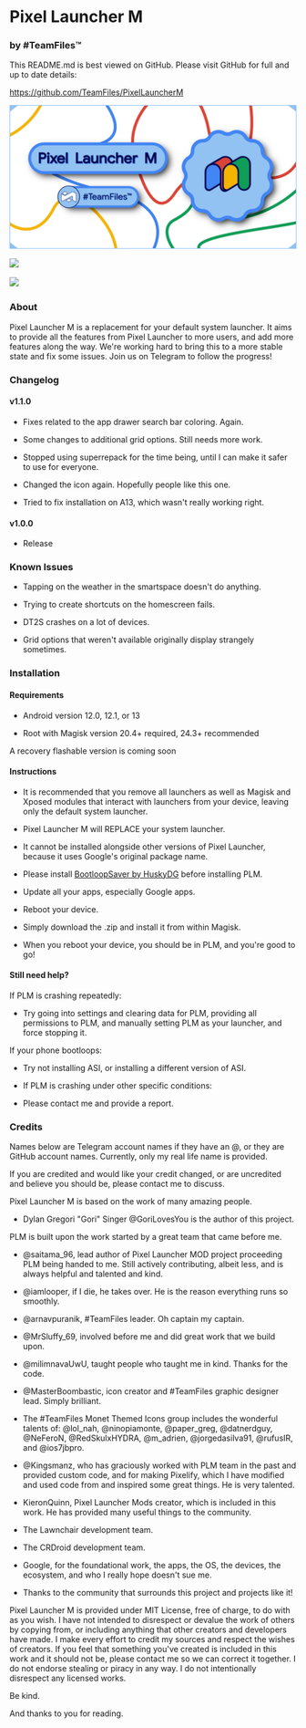 # Pixel Launcher M

### by #TeamFiles™

This README.md is best viewed on GitHub. Please visit GitHub for full and up to date details:

https://github.com/TeamFiles/PixelLauncherM

![Pixel Launcher M](/temp/plm_banner.png)

<a href="https://github.com/TeamFiles/PixelLauncherM/releases/download/PLM/PLM-v1.1.0.zip"><img src="https://img.shields.io/badge/Download Pixel Launcher M-v1.1.0-bright green.svg" height="20"></a>

<a href="https://t.me/PixelLauncherM"><img src="https://img.shields.io/badge/Pixel Launcher M Telegram-@PixelLauncherM-2AABEE.svg" height="20"></a>

### About

Pixel Launcher M is a replacement for your default system launcher. It aims to provide all the features from Pixel Launcher to more users, and add more features along the way. We're working hard to bring this to a more stable state and fix some issues. Join us on Telegram to follow the progress!

### Changelog

#### v1.1.0

- Fixes related to the app drawer search bar coloring. Again.

- Some changes to additional grid options. Still needs more work.

- Stopped using superrepack for the time being, until I can make it safer to use for everyone.

- Changed the icon again. Hopefully people like this one.

- Tried to fix installation on A13, which wasn't really working right.

#### v1.0.0

- Release

### Known Issues

- Tapping on the weather in the smartspace doesn't do anything.

- Trying to create shortcuts on the homescreen fails.

- DT2S crashes on a lot of devices.

- Grid options that weren't available originally display strangely sometimes.

### Installation

#### Requirements

- Android version 12.0, 12.1, or 13

- Root with Magisk version 20.4+ required, 24.3+ recommended

A recovery flashable version is coming soon

#### Instructions

- It is recommended that you remove all launchers as well as Magisk and Xposed modules that
interact with launchers from your device, leaving only the default system launcher.

- Pixel Launcher M will REPLACE your system launcher.

- It cannot be installed alongside other versions of Pixel Launcher, because it uses Google's original package name.

- Please install [BootloopSaver by HuskyDG](https://github.com/Magisk-Modules-Alt-Repo/HuskyDG_BootloopSaver) before installing PLM.

- Update all your apps, especially Google apps.

- Reboot your device.

- Simply download the .zip and install it from within Magisk.

- When you reboot your device, you should be in PLM, and you're good to go!

#### Still need help?

If PLM is crashing repeatedly:

- Try going into settings and clearing data for PLM, providing all permissions to PLM, and manually setting PLM as your launcher, and force stopping it.

If your phone bootloops:

- Try not installing ASI, or installing a different version of ASI.

- If PLM is crashing under other specific conditions:

- Please contact me and provide a report.

### Credits

Names below are Telegram account names if they have an @,
or they are GitHub account names. Currently, only my real life name is provided.

If you are credited and would like your credit changed, or are uncredited and
believe you should be, please contact me to discuss.

Pixel Launcher M is based on the work of many amazing people.

- Dylan Gregori "Gori" Singer @GoriLovesYou is the author of this project.

PLM is built upon the work started by a great team that came before me.

- @saitama_96, lead author of Pixel Launcher MOD project proceeding PLM being handed to me.
Still actively contributing, albeit less, and is always helpful and talented and kind.

- @iamlooper, if I die, he takes over. He is the reason everything runs so smoothly.

- @arnavpuranik, #TeamFiles leader. Oh captain my captain.

- @MrSluffy_69, involved before me and did great work that we build upon.

- @milimnavaUwU, taught people who taught me in kind. Thanks for the code.

- @MasterBoombastic, icon creator and #TeamFiles graphic designer lead. Simply brilliant.

- The #TeamFiles Monet Themed Icons group includes the wonderful talents of: @lol_nah, @ninopiamonte, @paper_greg, @datnerdguy, @NeFeroN, @RedSkulxHYDRA, @m_adrien, @jorgedasilva91, @rufusIR, and @ios7jbpro.

- @Kingsmanz, who has graciously worked with PLM team in the past and provided custom code, and for making Pixelify,
which I have modified and used code from and inspired some great things. He is very talented.

- KieronQuinn, Pixel Launcher Mods creator, which is included in this work. He has provided many useful things to the community.

- The Lawnchair development team.

- The CRDroid development team.

- Google, for the foundational work, the apps, the OS, the devices, the ecosystem, and who I really hope doesn't sue me.

- Thanks to the community that surrounds this project and projects like it!

Pixel Launcher M is provided under MIT License, free of charge, to do with as you wish.
I have not intended to disrespect or devalue the work of others by copying from, or including anything that other creators and developers have made.
I make every effort to credit my sources and respect the wishes of creators.
If you feel that something you've created is included in this work and it should not be, please contact me so we can correct it together.
I do not endorse stealing or piracy in any way. I do not intentionally disrespect any licensed works.

Be kind.

And thanks to you for reading.

